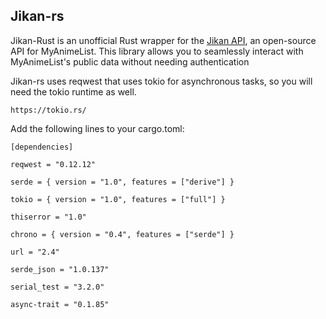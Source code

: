 ## Jikan-rs
Jikan-Rust is an unofficial Rust wrapper for the [Jikan API](https://jikan.moe/), an open-source API for MyAnimeList. This library allows you to seamlessly interact with MyAnimeList's public data without needing authentication



Jikan-rs uses reqwest that uses tokio for asynchronous tasks, so you will need the tokio runtime as well.

```
https://tokio.rs/

```
Add the following lines to your cargo.toml:
```
[dependencies]

reqwest = "0.12.12"
 
serde = { version = "1.0", features = ["derive"] }
 
tokio = { version = "1.0", features = ["full"] }
 
thiserror = "1.0"
 
chrono = { version = "0.4", features = ["serde"] }
 
url = "2.4"
 
serde_json = "1.0.137"
 
serial_test = "3.2.0"
 
async-trait = "0.1.85"
 
```
